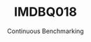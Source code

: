 ---
layout: default
title: IMDBQ018
subtitle: Continuous Benchmarking
selected: IMDB
expanded: Benchmarking
benchmark: /individual_results/IMDBQ018.html
---